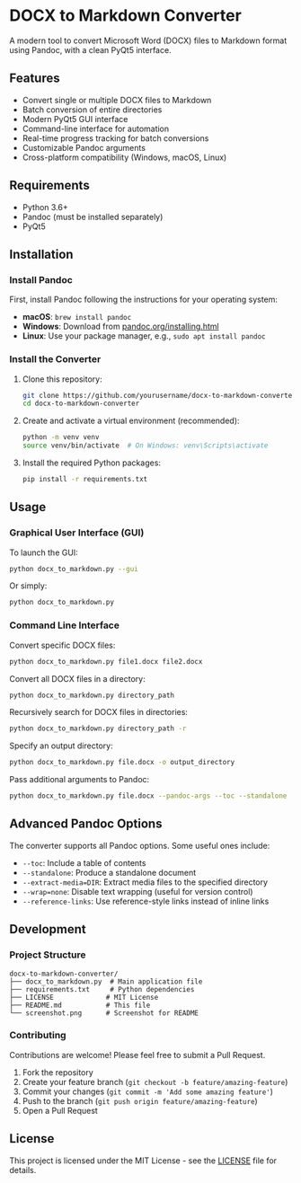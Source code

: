 # DOCX to Markdown Converter

A modern tool to convert Microsoft Word (DOCX) files to Markdown format using Pandoc, with a clean PyQt5 interface.



## Features

- Convert single or multiple DOCX files to Markdown
- Batch conversion of entire directories
- Modern PyQt5 GUI interface
- Command-line interface for automation
- Real-time progress tracking for batch conversions
- Customizable Pandoc arguments
- Cross-platform compatibility (Windows, macOS, Linux)

## Requirements

- Python 3.6+
- Pandoc (must be installed separately)
- PyQt5

## Installation

### Install Pandoc

First, install Pandoc following the instructions for your operating system:

- **macOS**: `brew install pandoc`
- **Windows**: Download from [pandoc.org/installing.html](https://pandoc.org/installing.html)
- **Linux**: Use your package manager, e.g., `sudo apt install pandoc`

### Install the Converter

1. Clone this repository:
   ```bash
   git clone https://github.com/yourusername/docx-to-markdown-converter.git
   cd docx-to-markdown-converter
   ```

2. Create and activate a virtual environment (recommended):
   ```bash
   python -m venv venv
   source venv/bin/activate  # On Windows: venv\Scripts\activate
   ```

3. Install the required Python packages:
   ```bash
   pip install -r requirements.txt
   ```

## Usage

### Graphical User Interface (GUI)

To launch the GUI:

```bash
python docx_to_markdown.py --gui
```

Or simply:

```bash
python docx_to_markdown.py
```

### Command Line Interface

Convert specific DOCX files:

```bash
python docx_to_markdown.py file1.docx file2.docx
```

Convert all DOCX files in a directory:

```bash
python docx_to_markdown.py directory_path
```

Recursively search for DOCX files in directories:

```bash
python docx_to_markdown.py directory_path -r
```

Specify an output directory:

```bash
python docx_to_markdown.py file.docx -o output_directory
```

Pass additional arguments to Pandoc:

```bash
python docx_to_markdown.py file.docx --pandoc-args --toc --standalone
```

## Advanced Pandoc Options

The converter supports all Pandoc options. Some useful ones include:

- `--toc`: Include a table of contents
- `--standalone`: Produce a standalone document
- `--extract-media=DIR`: Extract media files to the specified directory
- `--wrap=none`: Disable text wrapping (useful for version control)
- `--reference-links`: Use reference-style links instead of inline links

## Development

### Project Structure

```
docx-to-markdown-converter/
├── docx_to_markdown.py  # Main application file
├── requirements.txt     # Python dependencies
├── LICENSE             # MIT License
├── README.md           # This file
└── screenshot.png      # Screenshot for README
```

### Contributing

Contributions are welcome! Please feel free to submit a Pull Request.

1. Fork the repository
2. Create your feature branch (`git checkout -b feature/amazing-feature`)
3. Commit your changes (`git commit -m 'Add some amazing feature'`)
4. Push to the branch (`git push origin feature/amazing-feature`)
5. Open a Pull Request

## License

This project is licensed under the MIT License - see the [LICENSE](LICENSE) file for details.
